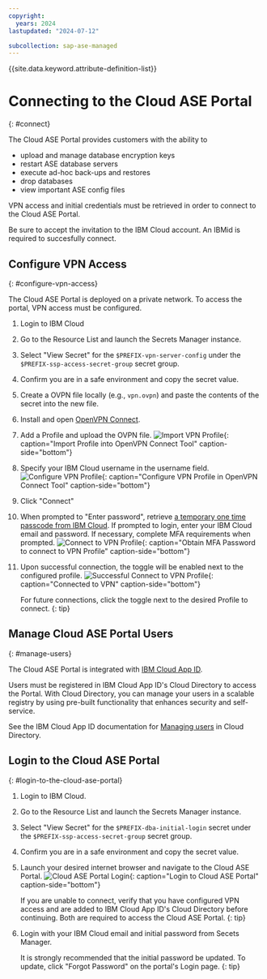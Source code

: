 ```yaml
---
copyright:
  years: 2024
lastupdated: "2024-07-12"

subcollection: sap-ase-managed
---
```


{{site.data.keyword.attribute-definition-list}}

# Connecting to the Cloud ASE Portal
{: #connect}

The Cloud ASE Portal provides customers with the ability to

- upload and manage database encryption keys
- restart ASE database servers
- execute ad-hoc back-ups and restores
- drop databases
- view important ASE config files 

VPN access and initial credentials must be retrieved in order to connect to the Cloud ASE Portal.

Be sure to accept the invitation to the IBM Cloud account. An IBMid is required to succesfully connect.

## Configure VPN Access
{: #configure-vpn-access}

The Cloud ASE Portal is deployed on a private network. To access the portal, VPN access must be configured.

1. Login to IBM Cloud
2. Go to the Resource List and launch the Secrets Manager instance.
3. Select "View Secret" for the `$PREFIX-vpn-server-config` under the `$PREFIX-ssp-access-secret-group` secret group. 
4. Confirm you are in a safe environment and copy the secret value.
5. Create a OVPN file locally (e.g., `vpn.ovpn`) and paste the contents of the secret into the new file.
6. Install and open [OpenVPN Connect](https://openvpn.net/).
7. Add a Profile and upload the OVPN file.
    ![Import VPN Profile](./images/upload-vpn-profile.png){: caption="Import Profile into OpenVPN Connect Tool" caption-side="bottom"}
8. Specify your IBM Cloud username in the username field.
    ![Configure VPN Profile](./images/config-vpn-profile.png){: caption="Configure VPN Profile in OpenVPN Connect Tool" caption-side="bottom"}
9. Click "Connect"
10. When prompted to "Enter password", retrieve [a temporary one time passcode from IBM Cloud](https://iam.cloud.ibm.com/identity/passcode). If prompted to login, enter your IBM Cloud email and password. If necessary, complete MFA requirements when prompted.
    ![Connect to VPN Profile](./images/password.png){: caption="Obtain MFA Password to connect to VPN Profile" caption-side="bottom"}
11. Upon successful connection, the toggle will be enabled next to the configured profile.
    ![Successful Connect to VPN Profile](./images/connected.png){: caption="Connected to VPN" caption-side="bottom"}

    For future connections, click the toggle next to the desired Profile to connect. 
    {: tip}

## Manage Cloud ASE Portal Users
{: #manage-users}

The Cloud ASE Portal is integrated with [IBM Cloud App ID](https://www.ibm.com/products/app-id). 

Users must be registered in IBM Cloud App ID's Cloud Directory to access the Portal. With Cloud Directory, you can manage your users in a scalable registry by using pre-built functionality that enhances security and self-service. 

See the IBM Cloud App ID documentation for [Managing users](https://cloud.ibm.com/docs/appid?topic=appid-cd-users) in Cloud Directory.

## Login to the Cloud ASE Portal 
{: #login-to-the-cloud-ase-portal}

1. Login to IBM Cloud.
2. Go to the Resource List and launch the Secrets Manager instance.
3. Select "View Secret" for the `$PREFIX-dba-initial-login` secret under the `$PREFIX-ssp-access-secret-group` secret group.
4. Confirm you are in a safe environment and copy the secret value.
5. Launch your desired internet browser and navigate to the Cloud ASE Portal.
    ![Cloud ASE Portal Login](./images/portal-login.png){: caption="Login to Cloud ASE Portal" caption-side="bottom"}

    If you are unable to connect, verify that you have configured VPN access and are added to IBM Cloud App ID's Cloud Directory before continuing. Both are required to access the Cloud ASE Portal. 
    {: tip}

6. Login with your IBM Cloud email and initial password from Secets Manager.

    It is strongly recommended that the initial password be updated. To update, click "Forgot Password" on the portal's Login page. 
    {: tip}
